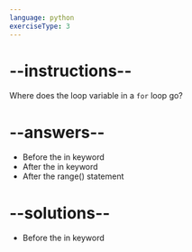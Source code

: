 ```yaml
---
language: python
exerciseType: 3
---
```


# --instructions--

Where does the loop variable in a `for` loop go?

# --answers--

- Before the in keyword
- After the in keyword
- After the range() statement

# --solutions--

- Before the in keyword
